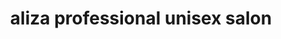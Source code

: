 ---
title: "aliza professional unisex salon"
url: /samrala/aliza-professional-unisex-salon/
shop: hairdresser
---